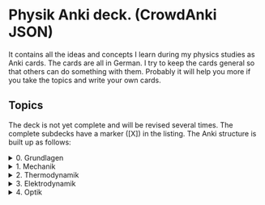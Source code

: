# Physik Anki deck. (CrowdAnki JSON)
It contains all the ideas and concepts I learn during my physics studies as Anki cards. The cards are all in German.
I try to keep the cards general so that others can do something with them.
Probably it will help you more if you take the topics and write your own cards.

## Topics
The deck is not yet complete and will be revised several times.
The complete subdecks have a marker ([X]) in the listing.
The Anki structure is built up as follows:

<details>
  <summary>0. Grundlagen</summary>

    i. Fehlerrechnung
    ii. Koryphäen
    iii. Licht
    iv. Periodensystem
    v. Sonnensystem
</details>

<details>
  <summary>1. Mechanik</summary>

  <details>
    <summary>&nbsp;&nbsp;i. Translation</summary>

    * [X] Translation
    * [X] Masse
    * [X] Ort
    * [X] Geschwindigkeit
    * [X] Beschleunigung
    * [X] Freier Fall
    * [X] Erdbeschleunigung
    * [X] Kraft
    * [X] Äquivalenzprinzip
    * [X] Bewegungsgleichung
    * [ ] Superpositionsprinzip
    * [X] Impuls
    * [X] Impulserhaltung
    * [X] Inertialsysteme
    * [X] Kraftstoß
    * [X] Newtonsche Axiome
    * [X] Kinetische Energie
    * [X] Potentielle Energie
    * [X] Energieerhaltung
    * [X] Energiewandlung
    * [X] Arbeit
    * [X] Goldene Regel der Mechanik
    * [X] Leistung
    * [X] Haftreibung
    * [X] Gleitreibung
    * [X] Gleichgewicht
  </details>

  <details>
    <summary>&nbsp;&nbsp;ii. Rotation</summary>

    * [X] Winkelgeschwindigkeit
    * [X] Winkelbeschleunigung
    * [X] Gleichmäßig beschleunigte Drehbewegung
    * [X] Drehmoment
    * [X] Vektorprodukt
    * [X] Rotationsenergie
    * [X] Trägheitsmoment
    * [X] Schwerpunkt
    * [X] Steinerscher Satz
    * [X] Drehimpuls
    * [X] Drehimpulserhaltung
    * [X] Zentripetal- und Zentrifugalkraft
    * [X] Scheinkräfte
    * [X] Corioliskraft
    * [X] Foucaultpendel
    * [X] Kreisel
    * [X] Präzession
    * [X] Nutation
    * [X] Trägheitstensor
    * [X] Stabile und labile Drehachsen
  </details>

  <details>
    <summary>&nbsp;&nbsp;iii. Gravitation</summary>

    * [X] Gravitationsgesetz
    * [X] Konservatives Kraftfeld
    * [X] Gradient
    * [X] Gezeiten
    * [X] Fluchtgeschwindigkeit
    * [X] Planetenbewegung
    * [X] Bewegung um Schwerpunkt
    * [X] Keplersche Gesetze
  </details>

  <details>
    <summary>&nbsp;&nbsp;iv. Schwingungen und Wellen</summary>

    * [X] Federpendel
    * [X] Fadenpendel
    * [X] Harmonischer Oszillator
    * [X] Lösung der Bewegungsgleichung
    * [X] Gekoppelte Schwingungen
    * [X] Schwebungen
    * [X] Gedämpfte Schwingungen
    * [X] Schwingfall
    * [X] Aperiodischer Grenzfall
    * [X] Kriechfall
    * [X] Erzwungene Schwingungen
    * [X] Resonanz
    * [X] Beschreibung mit komplexen Zahlen
    * [X] Fourierzerlegung periodischer und aperiodischer Funktionen
    * [X] Wellen
    * [X] Phasengeschwindigkeit
    * [X] Wellengleichung
    * [X] Polarisation
    * [X] Interferenz
    * [X] Reflexion
    * [X] stehende Wellen
    * [X] Interferenz am Doppelspalt
    * [X] Dopplereffekt
    * [X] Machkegel
    * [ ] Moden
  </details>

  <details>
    <summary>&nbsp;&nbsp;v. Deformierbare Körper</summary>

    * [ ] Elastizität
    * [ ] Hookesches Gesetz
    * [ ] Elastizitätsmodul
    * [ ] Poissonzahl
    * [ ] Scherung
    * [ ] Schermodul
    * [ ] Torsion
    * [ ] Verbiegung von Balken
    * [ ] Hydrostatik
    * [ ] Druck
    * [ ] Hydrostatischer Druck
    * [ ] Auftrieb
    * [ ] Stabilität beim Schwimmen
    * [ ] Oberflächen- und Grenzflächenspannung
    * [ ] Druck in Ballons
    * [ ] Oberflächenkraft
    * [ ] Meniskus
    * [ ] Kapillarkräfte
    * [ ] Strömungen
    * [ ] Strömungsfeld
    * [ ] Fluss
    * [ ] Stromdichte
    * [ ] Kontinuitätsgleichung
    * [ ] Divergenz
    * [ ] Gaußscher Satz
    * [ ] Viskosität
    * [ ] Rohrströmung
    * [ ] Bernoullische Gleichung
    * [ ] Kavitation
    * [ ] Messung der Strömungsgeschwindigkeit
    * [ ] Tragflächenprofil
    * [ ] Laminare und turbulente Strömung
    * [ ] Reynoldszahl
    * [ ] Strömungswiderstand
    * [ ] Newtonreibung
    * [ ] Widerstandsbeiwert
    * [ ] Rotation
    * [ ] Stokesscher Satz
    * [ ] Magnus-Effekt
  </details>
</details>

<details>
  <summary>2. Thermodynamik</summary>

  <details>
    <summary>&nbsp;&nbsp;i. Temperatur und Wärme</summary>

    * [ ] Temperatur
    * [ ] Wärmeausdehnung
    * [ ] Kelvinskala
    * [ ] Gleichung des idealen Gases
    * [ ] Kinetische Gastheorie
    * [ ] Innere Energie
    * [ ] Wärmemenge
    * [ ] Erster Hauptsatz
    * [ ] Spezifische Wärme
    * [ ] Atomistische Deutung
    * [ ] Freiheitsgrade
    * [ ] Gleichverteilungssatz
    * [ ] Abweichungen bei tiefen Temperaturen
    * [ ] Wärmeübertragungsmechanismen
    * [ ] Wärmeleitung
    * [ ] Wärmestrom
    * [ ] Wärmeleitfähigkeit
    * [ ] Wärmeleitungsgleichung
    * [ ] Laplace-Operator
    * [ ] Konvektion
    * [ ] Wärmestrahlung
    * [ ] Dewar
  </details>

  <details>
    <summary>&nbsp;&nbsp;ii. Aggregatzustände</summary>

    * [ ] Schmelzwärme
    * [ ] Verdampfungswärme
    * [ ] Volumenänderung
    * [ ] Phasendiagramme
    * [ ] kritischer Punkt
    * [ ] Tripelpunkt
    * [ ] Dampfdruck
    * [ ] Luftfeuchtigkeit
    * [ ] Reale Gase
    * [ ] Joule-Thomson-Effekt
    * [ ] Van-der-Waals-Gleichung
    * [ ] Van-der-Waals-Kräfte
  </details>

  <details>
    <summary>&nbsp;&nbsp;iii. Kreisprozesse und Entropie</summary>

    * [ ] Zustandsänderungen des idealen Gases
    * [ ] Isotherme
    * [ ] Isochore
    * [ ] Isobare
    * [ ] Adiabate
    * [ ] Carnotprozess
    * [ ] Wirkungsgrad
    * [ ] Reversible und irreversible Prozesse
    * [ ] Stirlingprozess
    * [ ] Stirlingmotor und -wärmepumpe
    * [ ] Zweiter Hauptsatz
    * [ ] Entropie
    * [ ] Thermodynamische und statistische Definition
    * [ ] Entropieänderung bei Temperaturausgleich
    * [ ] Mischung und Kreisprozessen
  </details>

  <details>
    <summary>&nbsp;&nbsp;iv. Technische Verfahren</summary>

    * [ ] Erzeugung tiefer Temperaturen
    * [ ] Gasverflüssigung
    * [ ] Kühlschrank
    * [ ] Trockeneisherstellung
    * [ ] Vakuumerzeugung
    * [ ] Drehschieberpumpe
    * [ ] Turbomolekularpumpe
    * [ ] Druckmessung
    * [ ] Piraniröhre
    * [ ] Kristallzucht aus der Schmelze und aus der Gasphase
    * [ ] Epitaxie
  </details>
</details>

<details>
  <summary>3. Elektrodynamik</summary>
  <details>
    <summary>&nbsp;&nbsp;i. Elektrostatik</summary>

    * [X] Ladung
    * [X] Coulombkraft
    * [X] Elektrisches Feld
    * [X] Feldlinien
    * [X] Monopol
    * [X] Dipol
    * [X] Potential
    * [X] Spannung
    * [X] Äquipotentialflächen
    * [X] Metalle
    * [X] Faradaybecher
    * [X] Elektrischer Fluss
    * [X] Kondensator
    * [X] Kapazität
    * [X] Ladung
    * [X] Energie eines Kondensators
    * [X] Energiedichte des Elektrischen Felds
    * [X] Reihen- und Parallelschaltung
    * [X] Elementarladung
    * [X] Millikanversuch
    * [ ] Einfeldmethode
    * [ ] Zweifeldmethode
    * [X] Influenz
    * [X] Dielektrika
    * [X] Verschiebungs- und Orientierungspolarisation
    * [X] Polarisierung
    * [X] Dipol
    * [X] Situation an Grenzflächen
    * [X] Piezoeffekt
    * [ ] Paul-Falle
  </details>

  <details>
    <summary>&nbsp;&nbsp;ii. Gleichströme </summary>

    * [X] Strom
    * [X] Elektrischer Widerstand
    * [X] Ohmsches Gesetz
    * [X] Spezifischer Widerstand
    * [X] Elektrische Leistung
    * [X] Kirchhoffsche Gesetze
    * [X] Reihen- und Parallelschaltung
    * [X] Strom- und Spannungsmessung
    * [X] Potentiometer
    * [X] Brückenschaltung
    * [X] Entladung eines Kondensators
    * [X] Mikroskopische Betrachtung der Leitung
    * [X] Leitfähigkeit in Lösungen
    * [X] Elektrolyse
    * [X] Brennstoffzelle
  </details>

  <details>
    <summary>&nbsp;&nbsp;iii. Magnetismus</summary>

    * [X] Magnetfeld
    * [X] Permanentmagnet
    * [X] stromdurchflossene Leiter
    * [X] Lorentzkraft
    * [X] Drehspulinstrument
    * [X] Parallele Leiter
    * [X] Biot-Savart-Gesetz
    * [X] Kreisförmiger Leiter
    * [X] Halleffekt
    * [X] Fadenstrahlrohr
    * [X] Magnetischer Fluss
    * [X] Quellenfreiheit
    * [X] Monopole
    * [X] Induktion bei bewegtem Leiter und veränderlichem Magnetfeld
    * [X] Dynamo
    * [X] Wirbelströme
    * [X] Lenzsche Regel
    * [X] Selbstinduktion
    * [X] Induktivität
    * [X] Spule
    * [X] Reihen- und Parallelschaltung
    * [X] Energie der Spule
    * [X] Energiedichte des Magnetfelds
    * [X] Magnetisches Moment
    * [X] Drehmoment
    * [X] Energie und Kraft auf Dipol
    * [ ] Elektromotor
    * [X] Magnetisierung
    * [X] Permeabilität
    * [X] Suszeptibilität
    * [X] Magnetismus von Festkörpern
    * [X] Diamagnetismus
    * [X] Paramagnetismus
    * [ ] Ferromagnetismus
    * [ ] Supraleitung
    * [ ] Magnetische Domänen
    * [ ] Hysterese
    * [ ] Magnetooptischer Kerr-Effekt
  </details>

  <details>
    <summary>&nbsp;&nbsp;iv. Wechselstrom und Oszilliskop</summary>

    * [X] Wechselspannung
    * [X] Braunsche Röhre
    * [X] Oszilloskop
    * [X] Triggern
    * [X] Funktionsgenerator
    * [X] Effektivwert
    * [X] Transformator
    * [X] Trenntransformator
    * [X] Tiefpass
    * [X] Hochpass
    * [X] Bandpass
    * [X] Bandsperre
    * [X] Grenzfrequenz
    * [X] Bodediagramm
    * [X] Zeitkonstante
    * [X] Schwingkreis
    * [X] Parallel- und Reihenschwingkreis
  </details>

  <details>
    <summary>&nbsp;&nbsp;v. Elektronische Bauelemente</summary>

    * [ ] Diode
    * [ ] Diodenkennlinie
    * [ ] Zenerdiode
    * [ ] Halbleiter
    * [ ] Energiebänder
    * [ ] Dotierung
    * [ ] Photodetektor
    * [ ] Photovoltaik
    * [ ] Leuchtdiode
    * [ ] Gleichrichterschaltungen
    * [ ] Glättung
    * [ ] Transistor
    * [ ] Operationsverstärker
    * [ ] Verstärker
    * [ ] Analogmultiplizierer
  </details>

  <details>
    <summary>&nbsp;&nbsp;vi. Elektromagnetische Wellen</summary>

    * [ ] Maxwellsche Gesetze
    * [ ] Verschiebungsstrom
    * [ ] Wellengleichung
    * [ ] Elektromagnetische Wellen
    * [ ] Polarisation und Phase
    * [ ] Dipolantenne
    * [ ] Dipolcharakteristik
    * [ ] Poyntingvektor
    * [ ] Stehende Wellen
    * [ ] Drahtwellen
    * [ ] Koaxialleiter
    * [ ] Optimale Antennenlänge
    * [ ] Rundfunkempfang
    * [ ] Amplitudenmodulation
  </details>
</details>

<details>
  <summary>4. Optik</summary>
  <details>
    <summary>&nbsp;&nbsp;i. Beugung und Interferenz</summary>

    * [ ] Wellengleichung
    * [ ] Ebene Wellen und Kugelwellen
    * [ ] Beugung
    * [ ] Huygenssches Prinzip
    * [ ] Interferenz
    * [ ] Zeigerdiagramme
    * [ ] Doppelspalt
    * [ ] Einfachspalt
    * [ ] Lochblende
    * [ ] Unendliches und endliches Gitter
    * [ ] Kohärenz
    * [ ] Michelson-Interferometer
    * [ ] Unschärferelation
    * [ ] Fresnellinsen
    * [ ] Holographie
  </details>

  <details>
    <summary>&nbsp;&nbsp;ii. Reflexion, Brechung, Polarisation</summary>

    * [ ] Reflexion
    * [ ] Brechung
    * [ ] Brechungsgesetz
    * [ ] Prisma
    * [ ] Partielle Reflexion
    * [ ] Totalreflexion
    * [ ] Lichtleiter
    * [ ] Wellenvektor an Grenzflächen
    * [ ] Frustrierte Totalreflexion
    * [ ] Polarisation
    * [ ] Polarisatoren
    * [ ] Brewsterwinkel
    * [ ] Intensitäten bei Reflexion und Brechung
    * [ ] Schichtinterferenzen
    * [ ] Dispersion
    * [ ] Absorption
    * [ ] Polarisationsformen
    * [ ] Optische Aktivität
    * [ ] Doppelbrechung
    * [ ] Faradayeffekt
    * [ ] Polarisationsmodulator
    * [ ] Verzögerungsplatte
    * [ ] Queteletsche Ringe
  </details>

  <details>
    <summary>&nbsp;&nbsp;iii. Abbildung</summary>

    * [ ] Sammel- und Zerstreuungslinsen
    * [ ] Abbildungsgleichung
    * [ ] Kombination von Linsen
    * [ ] Hohl- und Wölbspiegel
    * [ ] Auge
    * [ ] Fehlsichtigkeit
    * [ ] Reelles und virtuelles Bild
    * [ ] Lupe
    * [ ] Mikroskop
    * [ ] Kepler- und Galileifernrohr
    * [ ] Auflösungsvermögen
    * [ ] Linsenfehler
    * [ ] Aberration


  <details>
    <summary>&nbsp;&nbsp;iv. Optische Verfahren</summary>

    * [ ] Emissions- und Absorptionsspektroskopie
    * [ ] Gitterspektrometer
    * [ ] Fabry-Perot-Interferometer
    * [ ] Optische Filterung
    * [ ] Hell- und Dunkelfeldabbildung
    * [ ] Phasenkontrast
    * [ ] Frequenzkamm
  </details>
</details>

<details>
  <summary>5. Teilchenphysik</summary>

    * [ ] Fundamentalkräfte
    * [ ] Elementarteilchen des Standardmodells
    * [ ] Leptonen
    * [ ] Quarks
    * [ ] Confinement
    * [ ] Eichbosonen
    * [ ] Higgs-Boson
    * [ ] Hadronen
    * [ ] Large-Hadron-Collider LHC am CERN
</details>

<details>
  <summary>6. Relativitätstheorie</summary>

  <details>
    <summary>&nbsp;&nbsp;i. Lichtgeschwindigkeit</summary>

    * [ ] Messung
    * [ ] Michelson-Interferometer
    * [ ] Michelson-Morley-Experiment
  </details>

  <details>
    <summary>&nbsp;&nbsp;ii. Spezielle Relativitätstheorie</summary>

    * [ ] Einsteinsches Postulate
    * [ ] Lorentz-Transformation
    * [ ] Zeitdilatation
    * [ ] Längenkontraktion
    * [ ] Myonen-Zerfall
    * [ ] Doppler-Effekt
    * [ ] Zwillingsparadoxon
    * [ ] Geschwindigkeitstransformationen
    * [ ] Relativistische Masse und Impuls
    * [ ] Relativistische Energie
    * [ ] Masse-Energie-Äquivalenz
  </details>

  <details>
    <summary>&nbsp;&nbsp;iii. Allgemeine Relativitätstheorie</summary>

    * [ ] Äquivalenzprinzip
    * [ ] Ablenkung von Licht im Gravitationspotential
    * [ ] Periheldrehung
    * [ ] Gravitative Zeitdilatation und Rotverschiebung
    * [ ] Schwarze Löcher
    * [ ] Gravitationswellen
    * [ ] GPS
  </details>
</details>

<details>
  <summary>7. Atom- und Quantenphysik</summary>

  <details>
    <summary>&nbsp;&nbsp;i. Atomaufbau</summary>

    * [X] Atommodelle
    * [ ] Dalton-Modell
    * [X] Thomsonsche Atommodell
    * [X] Rutherfordsches Atommodell
    * [X] Rutherford Streuexperiment
    * [ ] Rutherforsche Streuformel
    * [X] Bohrsche Atommodell
    * [X] Orbitalmodell
    * [ ] Balmer-Serie
    * [ ] Quantenmechanik
    * [ ] Wellenfunktion
    * [ ] Schrödinger Gleichung
    * [ ] Hamiltonoperator
    * [ ] Quantenzahl
    * [ ] Entartung (Quantenmechanik)
    * [ ] Atomorbital
    * [ ] Pauling-Schreibweise
    * [ ] Hundsche Regel
    * [ ] Regel des Energieminimums
    * [ ] Rumpfelektronen
    * [ ] Valenzelektronen
    * [ ] Ionisiserungsenergie
    * [ ] Elektronenaffinität
    * [ ] Elektronegativität
    * [ ] Atomgewicht
    * [ ] Atomradius
  </details>

  <details>
    <summary>&nbsp;&nbsp;ii. Von der Atomvorstellung zur Quantenphysik</summary>

    * [ ] Kathoden-und Kanalstrahlen
    * [ ] Millikan-Versuch
    * [ ] Elektronenmasse
    * [ ] Fadenstrahlrohr
    * [ ] Wienfilter
    * [ ] Absorption von Elektronenstrahlen
    * [ ] Integraler und differentieller Wirkungsquerschnitt
    * [ ] Teilchencharakter el.magn. Strahlung
    * [ ] Hohlraumstrahlung
    * [ ] Plancksche Strahlungsgesetz
    * [ ] Stefan-Boltzmann Gesetz
    * [ ] Wiensches Verschiebungsgesetz
    * [ ] Rayleigh-Jeanssches Gesetz
    * [ ] Einstein-Koeffizienten für Absorption
    * [ ] Spontane und induzierte Emission
    * [ ] Fluoreszenz
    * [ ] Äußerer photoelektrischer Effekt
    * [ ] Compton-Streuung
    * [ ] Wellencharakter von Teilchen
    * [ ] Welle-Teilchen Dualismus bei Licht
    * [ ] Materiewellen
    * [ ] Abbildung und Beugung mit Elektronen
    * [ ] Wellenfunktion
    * [ ] Phasen- und Gruppengeschwindigkeit
    * [ ] Wellenpakete
    * [ ] Heisenbergsche Unschärferelation
    * [ ] Einstein-Podolsky-Rosen-Paradoxon
  </details>

  <details>
    <summary>&nbsp;&nbsp;ii. Schrödinger-Gleichung</summary>

    * [ ] Herleitung
    * [ ] Operatoren
    * [ ] Freies Teilchen
    * [ ] Potentialstufe
    * [ ] Tunneleffekt
    * [ ] Feldemission
    * [ ] Teilchen im Potentialkasten
    * [ ] harmonischer Oszillator
    * [ ] Postulate der Quantenmechanik
  </details>

  <details>
    <summary>&nbsp;&nbsp;iii. Quantenstruktur der Atome</summary>

    * [ ] Atomspektren
    * [ ] Resonanzabsorption
    * [ ] Rydberg-Ritz-Formel
    * [ ] Stehende Welle und Energiequantisierung
    * [ ] Franck-Hertz Versuch
  </details>

  <details>
    <summary>&nbsp;&nbsp;iv. Wasserstoff-ähnliche Atome</summary>

    * [ ] Schrödinger-Gleichung in Kugelkoordinaten
    * [ ] Quantenzahlen
    * [ ] Termschema und Auswahlregeln
    * [ ] Entartung
    * [ ] Lösung der Schrödinger-Gleichung für Wasserstoffatom
    * [ ] Radiale Wahrscheinlichkeitsdichte
    * [ ] Bahn- und Spin-Magnetismus
    * [ ] Atomare magnetische Momente
    * [ ] Bohrsches Magneton
    * [ ] Landé-Faktor
    * [ ] Gyromagnetisches Verhältnis
    * [ ] Einstein-de Haas und Stern-Gerlach Experimente
    * [ ] Normaler Zeeman-Effekt
    * [ ] Spin-Bahn-Kopplung
    * [ ] Anormaler Zeeman-Effekt
    * [ ] Elektronenspinresonanz
    * [ ] Paschen-Back Effekt
    * [ ] Stark-Effekt
    * [ ] Feinstruktur nach Dirac
    * [ ] Dirac-Notation
    * [ ] Lamb-Verschiebung
    * [ ] Hyperfeinstruktur
  </details>

  <details>
    <summary>&nbsp;&nbsp;v. Atome mit mehreren Elektronen</summary>

    * [ ] Pauli-Prinzip
    * [ ] Helium
    * [ ] Singulett- und Triplett-Zustände
    * [ ] Periodensystem
    * [ ] Alkali-Atome
  </details>

  <details>
    <summary>&nbsp;&nbsp;vi. Röntgenstrahlung</summary>

    * [ ] Bremsstrahlung
    * [ ] Charakteristische Röntgenstrahlung
    * [ ] Absorption und Streuung
    * [ ] Moseley'sches Gesetz
    * [ ] Röntgenoptik
    * [ ] Raman-Streuung
    * [ ] Auger- und andere Effekte
  </details>

  <details>
    <summary>&nbsp;&nbsp;vii. Laser</summary>

    * [ ] Aufbau
    * [ ] Besetzungszahlen und Einstein-Koeffizienten
    * [ ] Besetzungsinversion
    * [ ] Rückkopplung
    * [ ] HeNe-Laser
    * [ ] Relaxationsschwingung
    * [ ] Titan:Saphir-Laser
    * [ ] Hohe Harmonische
    * [ ] Attosekundenlaser
  </details>

  <details>
    <summary>&nbsp;&nbsp;iix. Synchrotron und FEL</summary>

    * [ ] Eigenschaften der Synchrotronstrahlung
    * [ ] Aufbau Synchrotron
    * [ ] Wiggler und Undulatoren
    * [ ] FELs (FLASH und XFEL)
  </details>
</details>

<details>
  <summary>8. Kernphysik</summary>

  <details>
    <summary>&nbsp;&nbsp;i. Aufbau der Atomkerne</summary>

    * [ ] Größe
    * [ ] Masse- und Ladungsverteilung
    * [ ] Massenspektrograph
    * [ ] Atomare Masseneinheit
    * [ ] Massendichte
    * [ ] Formfaktor
    * [ ] Fermi-Verteilung
    * [ ] Kernbausteine
    * [ ] Isotope
    * [ ] Isobare
    * [ ] Kerngesamtdrehimpuls
    * [ ] Magnetisches Moment
    * [ ] Kern-Landé-Faktor
    * [ ] Kernmagneton
    * [ ] Gyromagnetisches Verhältnis
    * [ ] Kernspinresonanz NMR
    * [ ] Magnetresonanztomographie MRT
    * [ ] Bindungsenergie der Kerne
    * [ ] Fermi-Gas Modell
    * [ ] Tröpfchenmodell
    * [ ] Bethe- Weizsäcker Massenformel
    * [ ] Stabilitätskriterien
    * [ ] Mattauchsche Isobarenregel
  </details>

  <details>
    <summary>&nbsp;&nbsp;ii. Radioaktivität</summary>

    * [ ] Zerfallsgesetz
    * [ ] Radiokohlenstoffdatierung
    * [ ] Alpha-Zerfall
    * [ ] Gamov-Faktor
    * [ ] Geiger-Nuttall Regel
    * [ ] Beta-Zerfall
    * [ ] Neutrino-Hypothese
    * [ ] Paritätsverletzung
    * [ ] Neutrinooszillationen
    * [ ] Gammastrahlung
    * [ ] Mößbauer-Effekt
    * [ ] Dosisgrößen
  </details>

  <details>
    <summary>&nbsp;&nbsp;iii. Kernreaktionen</summary>

    * [ ] Spontane und induzierte Kernspaltung
    * [ ] Kernreaktoren
    * [ ] Kernfusion
    * [ ] Proton-Proton-Reaktion
    * [ ] Bethe-Weizsäcker-Zyklus
    * [ ] Kernfusionsreaktor (NIF, JET und ITER)
  </details>
</details>

<details>
  <summary>9. Astronomie</summary>

  <details>
    <summary>&nbsp;&nbsp;i. Astrophysik</summary>

  </details>

  <details>
    <summary>&nbsp;&nbsp;ii. Kosmologie</summary>

    * [ ] Urknall
    * [ ] Urknalltheorie
    * [ ] Wasserstoffbrennen
    * [ ] Supernova
    * [ ] Kosmischer Materiekreislauf
  </details>
</details>

* Zu bearbeitendes Deck

Incorporates some parts from shared decks provided on AnkiWeb.

## How to use the deck
1. Clone this repository
1. Get Anki for desktop (Linux, Windows, macOS)
1. Install the CrowdAnki Plugin:
    1. Open Anki
    1. Click Tools, Add-ons, Browse & Install...
    1. Enter plugin id 1788670778
    1. Restart Anki
1. Click File, CrowdAnki: import from Disk
    1. Select the folder of the deck that you'd like to import
1. Optional: create an Anki account to sync your decks, this allows you to
    1. Learn on your phone/tablet
    1. Learn using the web interface

## Why Anki?
http://augmentingcognition.com/ltm.html



## How to help out

Fork this repository, and send me a pull request.

You can edit the JSON directly (useful for minor fixes) or use Anki itself to make changes and create new cards.

In order to use this deck and to contribute back - please use the CrowdAnki plugin: [Stvad](https://github.com/Stvad/CrowdAnki)

## Conventions

- Formulas are written in LaTex
- Try to keep questions and answers concise
- Don't hotlink images, add them locally instead

You're welcome to use and improve this deck!


Offene Fragen:
* Kavitation
* Tripelpunkt
* Isentrope Zustandsänderung
* Was ist ein Dimer?
* Paul-Falle
* Wie funktioniert eine Klimaanlage
* Warum wird bei Wechselstrom weniger Leistung beim transport verbraucht?
